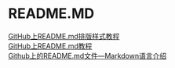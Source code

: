 # README.MD
[GitHub上README.md排版样式教程](https://blog.csdn.net/u012067966/article/details/50736647)<br>
[GitHub上README.md教程](https://blog.csdn.net/Kaitiren/article/details/38513715)<br>
[Github上的README.md文件—Markdown语言介绍](https://blog.csdn.net/tanga842428/article/details/54862483)<br>

